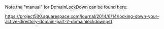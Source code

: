 Note the "manual" for DomainLockDown can be found here: 

https://project500.squarespace.com/journal/2014/6/14/locking-down-your-active-directory-domain-part-2-domainlockdownps1
